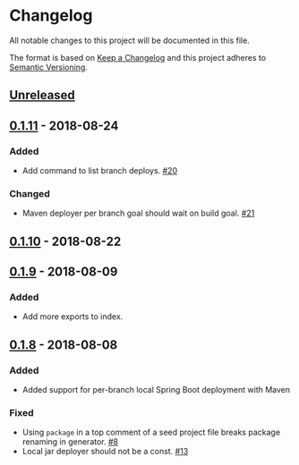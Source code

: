 # Changelog

All notable changes to this project will be documented in this file.

The format is based on [Keep a Changelog](http://keepachangelog.com/)
and this project adheres to [Semantic Versioning](http://semver.org/).

## [Unreleased](https://github.com/atomist/sdm-pack-spring/compare/0.1.11...HEAD)

## [0.1.11](https://github.com/atomist/sdm-pack-spring/compare/0.1.10...0.1.11) - 2018-08-24

### Added

-   Add command to list branch deploys. [#20](https://github.com/atomist/sdm-pack-spring/issues/20)

### Changed

-   Maven deployer per branch goal should wait on build goal. [#21](https://github.com/atomist/sdm-pack-spring/issues/21)

## [0.1.10](https://github.com/atomist/sdm-pack-spring/compare/0.1.9...0.1.10) - 2018-08-22

## [0.1.9](https://github.com/atomist/sdm-pack-spring/compare/0.1.8...0.1.9) - 2018-08-09

### Added

-   Add more exports to index.

## [0.1.8](https://github.com/atomist/sdm-pack-spring/tree/0.1.8) - 2018-08-08

### Added

-   Added support for per-branch local Spring Boot deployment with Maven

### Fixed

-   Using `package` in a top comment of a seed project file breaks package renaming in generator. [#8](https://github.com/atomist/sdm-pack-spring/issues/8)
-   Local jar deployer should not be a const. [#13](https://github.com/atomist/sdm-pack-spring/issues/13)
